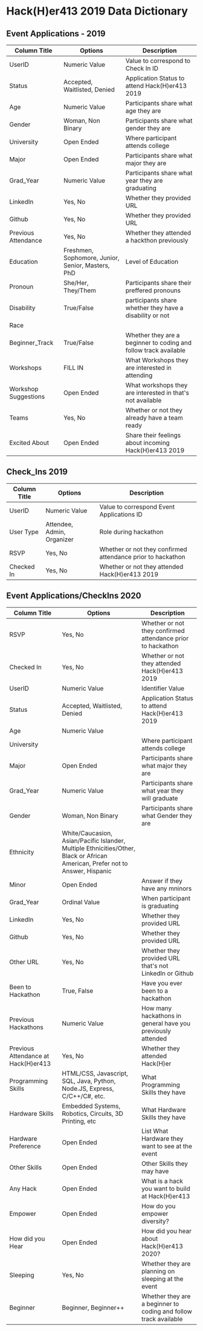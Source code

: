 # Hack(H)er413 2019 Data Dictionary 

## Event Applications - 2019 

| Column Title | Options | Description | 
|--------------|---------|-------------|
| UserID | Numeric Value | Value to correspond to Check In ID| 
| Status | Accepted, Waitlisted, Denied | Application Status to attend Hack(H)er413 2019| 
| Age | Numeric Value | Participants share what age they are |
| Gender| Woman, Non Binary | Participants share what gender they are |
| University | Open Ended | Where participant attends college | 
|Major | Open Ended | Participants share what major they are | 
|Grad_Year| Numeric Value | Participants share what year they are graduating |  
|LinkedIn | Yes, No | Whether they provided URL| 
|Github | Yes, No | Whether they provided URL | 
| Previous Attendance | Yes, No | Whether they attended a hackthon previously | 
| Education | Freshmen, Sophomore, Junior, Senior, Masters, PhD | Level of Education | 
| Pronoun | She/Her, They/Them | Participants share their preffered pronouns| 
| Disability | True/False | participants share whether they have a disability or not |
| Race | | | 
|Beginner_Track | True/False | Whether they are a beginner to coding and follow track available | 
| Workshops | FILL IN | What Workshops they are interested in attending | 
| Workshop Suggestions | Open Ended | What workshops they are interested in that's not available | 
| Teams | Yes, No | Whether or not they already have a team ready | 
| Excited About | Open Ended | Share their feelings about incoming Hack(H)er413 2019 | 

## Check_Ins 2019 

| Column Title | Options | Description | 
|--------------|---------|-------------|
| UserID | Numeric Value | Value to correspond Event Applications ID| 
| User Type | Attendee, Admin, Organizer | Role during hackathon | 
| RSVP | Yes, No | Whether or not they confirmed attendance prior to hackathon | 
| Checked In | Yes, No | Whether or not they attended Hack(H)er413 2019 | 

## Event Applications/CheckIns 2020 

| Column Title | Options | Description | 
|--------------|---------|-------------|
| RSVP | Yes, No | Whether or not they confirmed attendance prior to hackathon | 
| Checked In | Yes, No | Whether or not they attended Hack(H)er413 2019 | 
| UserID | Numeric Value | Identifier Value | 
| Status | Accepted, Waitlisted, Denied | Application Status to attend Hack(H)er413 2019| 
| Age | Numeric Value | |
| University | | Where participant attends college | 
|Major | Open Ended | Participants share what major they are | 
|Grad_Year| Numeric Value | Participants share what year they will graduate |  
| Gender| Woman, Non Binary | Participants share what Gender they are |
| Ethnicity | White/Caucasion, Asian/Pacific Islander, Multiple Ethnicities/Other, Black or African American, Prefer not to Answer, Hispanic | |
|Minor | Open Ended | Answer if they have any mninors| 
|Grad_Year| Ordinal Value | When participant is graduating |
|LinkedIn | Yes, No | Whether they provided URL| 
|Github | Yes, No | Whether they provided URL | 
| Other URL | Yes, No | Whether they provided URL that's not LinkedIn or Github | 
| Been to Hackathon | True, False | Have you ever been to a hackathon | 
| Previous Hackathons | Numeric Value | How many hackathons in general have you previously attended | 
| Previous Attendance at Hack(H)er413 | Yes, No | Whether they attended Hack(H)er | 
| Programming Skills | HTML/CSS, Javascript, SQL, Java, Python, Node.JS, Express, C/C++/C#, etc.| What Programming Skills they have | 
| Hardware Skills | Embedded Systems, Robotics, Circuits,  3D Printing, etc | What Hardware Skills they have | 
| Hardware Preference | Open Ended | List What Hardware they want to see at the event | 
| Other Skills | Open Ended | Other Skills they may have | 
| Any Hack | Open Ended | What is a hack you want to build at Hack(H)er413 | 
| Empower | Open Ended | How do you empower diversity? | 
| How did you Hear | Open Ended | How did you hear about Hack(H)er413 2020? | 
| Sleeping | Yes, No | Whether they are planning on sleeping at the event | 
|Beginner | Beginner, Beginner++ | Whether they are a beginner to coding and follow track available | 








